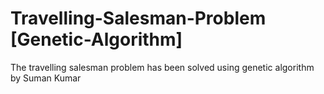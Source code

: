 # Travelling-Salesman-Problem [Genetic-Algorithm]
The travelling salesman problem has been solved using genetic algorithm by Suman Kumar
